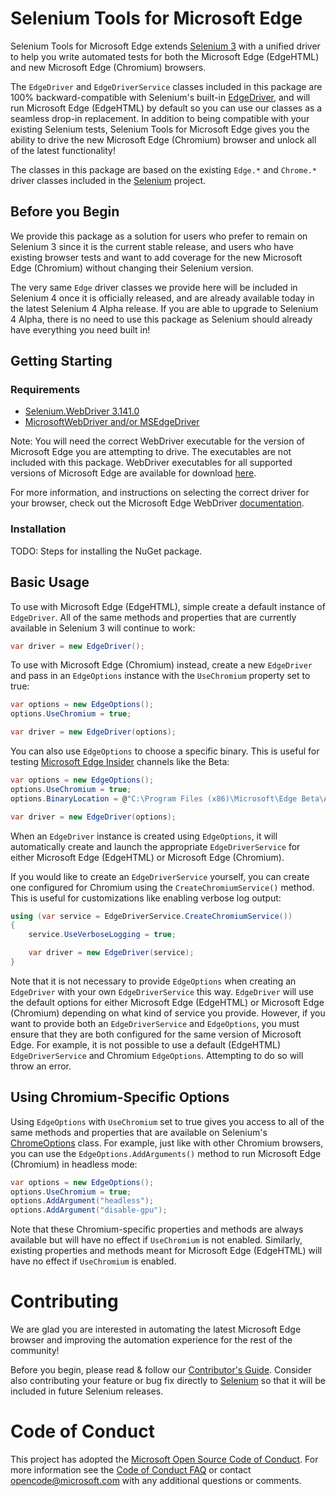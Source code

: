 # Selenium Tools for Microsoft Edge

Selenium Tools for Microsoft Edge extends [Selenium 3](https://www.selenium.dev/) with a unified driver to help you write automated tests for both the Microsoft Edge (EdgeHTML) and new Microsoft Edge (Chromium) browsers.

The ``EdgeDriver`` and ``EdgeDriverService`` classes included in this package are 100% backward-compatible with Selenium's built-in [EdgeDriver](https://www.selenium.dev/selenium/docs/api/dotnet/?topic=html/T_OpenQA_Selenium_Edge_EdgeDriver.htm), and will run Microsoft Edge (EdgeHTML) by default so you can use our classes as a seamless drop-in replacement. In addition to being compatible with your existing Selenium tests, Selenium Tools for Microsoft Edge gives you the ability to drive the new Microsoft Edge (Chromium) browser and unlock all of the latest functionality!

The classes in this package are based on the existing ``Edge.*`` and ``Chrome.*`` driver classes included in the [Selenium](https://github.com/SeleniumHQ/selenium) project.

## Before you Begin

We provide this package as a solution for users who prefer to remain on Selenium 3 since it is the current stable release, and users who have existing browser tests and want to add coverage for the new Microsoft Edge (Chromium) without changing their Selenium version.

The very same ``Edge`` driver classes we provide here will be included in Selenium 4 once it is officially released, and are already available today in the latest Selenium 4 Alpha release. If you are able to upgrade to Selenium 4 Alpha, there is no need to use this package as Selenium should already have everything you need built in!

## Getting Starting

### Requirements

* [Selenium.WebDriver 3.141.0](https://www.nuget.org/packages/Selenium.WebDriver/3.141.0)
* [MicrosoftWebDriver and/or MSEdgeDriver](https://developer.microsoft.com/en-us/microsoft-edge/tools/webdriver/)

Note: You will need the correct WebDriver executable for the version of Microsoft Edge you are attempting to drive. The executables are not included with this package. WebDriver executables for all supported versions of Microsoft Edge are available for download [here](https://developer.microsoft.com/en-us/microsoft-edge/tools/webdriver/).

For more information, and instructions on selecting the correct driver for your browser, check out the Microsoft Edge WebDriver [documentation](https://docs.microsoft.com/en-us/microsoft-edge/webdriver-chromium).

### Installation

TODO: Steps for installing the NuGet package.

## Basic Usage

To use with Microsoft Edge (EdgeHTML), simple create a default instance of ``EdgeDriver``. All of the same methods and properties that are currently available in Selenium 3 will continue to work:

```csharp
var driver = new EdgeDriver();
```

To use with Microsoft Edge (Chromium) instead, create a new ``EdgeDriver`` and pass in an ``EdgeOptions`` instance with the ``UseChromium`` property set to true:

```csharp
var options = new EdgeOptions();
options.UseChromium = true;

var driver = new EdgeDriver(options);
```

You can also use ``EdgeOptions`` to choose a specific binary. This is useful for testing [Microsoft Edge Insider](https://www.microsoftedgeinsider.com/) channels like the Beta:

```csharp
var options = new EdgeOptions();
options.UseChromium = true;
options.BinaryLocation = @"C:\Program Files (x86)\Microsoft\Edge Beta\Application\msedge.exe";

var driver = new EdgeDriver(options);
```

When an ``EdgeDriver`` instance is created using ``EdgeOptions``, it will automatically create and launch the appropriate ``EdgeDriverService`` for either Microsoft Edge (EdgeHTML) or Microsoft Edge (Chromium).

If you would like to create an ``EdgeDriverService`` yourself, you can create one configured for Chromium using the ``CreateChromiumService()`` method. This is useful for customizations like enabling verbose log output:

```csharp
using (var service = EdgeDriverService.CreateChromiumService())
{
    service.UseVerboseLogging = true;

    var driver = new EdgeDriver(service);
}
```

Note that it is not necessary to provide ``EdgeOptions`` when creating an ``EdgeDriver`` with your own ``EdgeDriverService`` this way. ``EdgeDriver`` will use the default options for either Microsoft Edge (EdgeHTML) or Microsoft Edge (Chromium) depending on what kind of service you provide. However, if you want to provide both an ``EdgeDriverService`` and ``EdgeOptions``, you must ensure that they are both configured for the same version of Microsoft Edge. For example, it is not possible to use a default (EdgeHTML) ``EdgeDriverService`` and Chromium ``EdgeOptions``. Attempting to do so will throw an error.

## Using Chromium-Specific Options

Using ``EdgeOptions`` with ``UseChromium`` set to true gives you access to all of the same methods and properties that are available on Selenium's [ChromeOptions](https://www.selenium.dev/selenium/docs/api/dotnet/?topic=html/T_OpenQA_Selenium_Chrome_ChromeOptions.htm) class. For example, just like with other Chromium browsers, you can use the ``EdgeOptions.AddArguments()`` method to run Microsoft Edge (Chromium) in headless mode:

```csharp
var options = new EdgeOptions();
options.UseChromium = true;
options.AddArgument("headless");
options.AddArgument("disable-gpu");
```

Note that these Chromium-specific properties and methods are always available but will have no effect if ``UseChromium`` is not enabled. Similarly, existing properties and methods meant for Microsoft Edge (EdgeHTML) will have no effect if ``UseChromium`` is enabled.

# Contributing

We are glad you are interested in automating the latest Microsoft Edge browser and improving the automation experience for the rest of the community!

Before you begin, please read & follow our [Contributor's Guide](CONTRIBUTING.md). Consider also contributing your feature or bug fix directly to [Selenium](https://github.com/SeleniumHQ/selenium) so that it will be included in future Selenium releases.

# Code of Conduct

This project has adopted the [Microsoft Open Source Code of Conduct][conduct-code].
For more information see the [Code of Conduct FAQ][conduct-FAQ] or contact [opencode@microsoft.com][conduct-email] with any additional questions or comments.

[conduct-code]: https://opensource.microsoft.com/codeofconduct/
[conduct-FAQ]: https://opensource.microsoft.com/codeofconduct/faq/
[conduct-email]: mailto:opencode@microsoft.com
